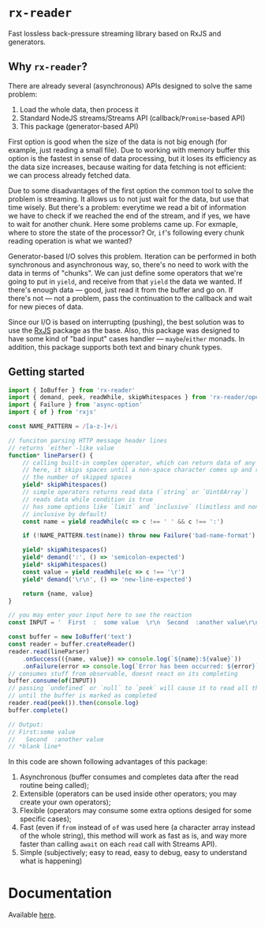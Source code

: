 # `rx-reader`

Fast lossless back-pressure streaming library based on RxJS and generators.

## Why `rx-reader`?

There are already several (asynchronous) APIs designed to solve the same problem:

1. Load the whole data, then process it
2. Standard NodeJS streams/Streams API (callback/`Promise`-based API)
3. This package (generator-based API)

First option is good when the size of the data is not big enough (for example, just reading a small file). Due to working with memory buffer this option is the fastest in sense of data processing, but it loses its efficiency as the data size increases, because waiting for data fetching is not efficient: we can process already fetched data.

Due to some disadvantages of the first option the common tool to solve the problem is streaming. It allows us to not just wait for the data, but use that time wisely. But there's a problem: everytime we read a bit of information we have to check if we reached the end of the stream, and if yes, we have to wait for another chunk. Here some problems came up. For exmaple, where to store the state of the processor? Or, `if`'s following every chunk reading operation is what we wanted?

Generator-based I/O solves this problem. Iteration can be performed in both synchronous and asynchronous way, so, there's no need to work with the data in terms of "chunks". We can just define some operators that we're going to put in `yield`, and receive from that `yield` the data we wanted. If there's enough data — good, just read it from the buffer and go on. If there's not — not a problem, pass the continuation to the callback and wait for new pieces of data.

Since our I/O is based on interrupting (pushing), the best solution was to use the [RxJS](https://npmjs.com/rxjs) package as the base. Also, this package was designed to have some kind of "bad input" cases handler — `maybe`/`either` monads. In addition, this package supports both text and binary chunk types.

## Getting started

```javascript
import { IoBuffer } from 'rx-reader'
import { demand, peek, readWhile, skipWhitespaces } from 'rx-reader/operators'
import { Failure } from 'async-option'
import { of } from 'rxjs'

const NAME_PATTERN = /[a-z-]+/i

// funciton parsing HTTP message header lines
// returns `either`-like value
function* lineParser() {
    // calling built-in complex operator, which can return data of any type
    // here, it skips spaces until a non-space character comes up and returns
    // the number of skipped spaces
    yield* skipWhitespaces()
    // simple operators returns read data (`string` or `Uint8Array`)
    // reads data while condition is true
    // has some options like `limit` and `inclusive` (limitless and non-
    // inclusive by default)
    const name = yield readWhile(c => c !== ' ' && c !== ':')

    if (!NAME_PATTERN.test(name)) throw new Failure('bad-name-format')

    yield* skipWhitespaces()
    yield* demand(':', () => 'semicolon-expected')
    yield* skipWhitespaces()
    const value = yield readWhile(c => c !== '\r')
    yield* demand('\r\n', () => 'new-line-expected')

    return {name, value}
}

// you may enter your input here to see the reaction
const INPUT = '  First  :  some value  \r\n  Second  :another value\r\n'

const buffer = new IoBuffer('text')
const reader = buffer.createReader()
reader.read(lineParser)
    .onSuccess(({name, value}) => console.log(`${name}:${value}`))
    .onFailure(error => console.log(`Error has been occurred: ${error}`))
// consumes stuff from observable, doesnt react on its completing
buffer.consume(of(INPUT))
// passing `undefined` or `null` to `peek` will cause it to read all the data
// until the buffer is marked as completed
reader.read(peek()).then(console.log)
buffer.complete()

// Output:
// First:some value
//   Second  :another value
// *blank line*
```

In this code are shown following advantages of this package:

1. Asynchronous (buffer consumes and completes data after the read routine being called);
2. Extensible (operators can be used inside other operators; you may create your own operators);
3. Flexible (operators may consume some extra options desiged for some specific cases);
4. Fast (even if `from` instead of `of` was used here (a character array instead of the whole string), this method will work as fast as is, and way more faster than calling `await` on each `read` call with Streams API).
5. Simple (subjectively; easy to read, easy to debug, easy to understand what is happening)

# Documentation

Available [here](/doc/README.md).
